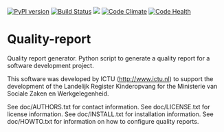 [![PyPI version](https://badge.fury.io/py/quality_report.svg)](https://badge.fury.io/py/quality_report)
[![Build Status](https://travis-ci.org/ICTU/quality-report.png?branch=master)](https://travis-ci.org/ICTU/quality-report)
[![](https://images.microbadger.com/badges/image/ictu/quality-report.svg)](https://microbadger.com/images/ictu/quality-report "Get your own image badge on microbadger.com")
[![Code Climate](https://codeclimate.com/github/ICTU/quality-report/badges/gpa.svg)](https://codeclimate.com/github/ICTU/quality-report)
[![Code Health](https://landscape.io/github/ICTU/quality-report/master/landscape.svg?style=flat)](https://landscape.io/github/ICTU/quality-report/master)

Quality-report
==============

Quality report generator. Python script to generate a quality report for a 
software development project.

This software was developed by ICTU (http://www.ictu.nl) to support the 
development of the Landelijk Register Kinderopvang for the Ministerie van
Sociale Zaken en Werkgelegenheid.

See doc/AUTHORS.txt for contact information.
See doc/LICENSE.txt for license information.
See doc/INSTALL.txt for installation information.
See doc/HOWTO.txt for information on how to configure quality reports.
